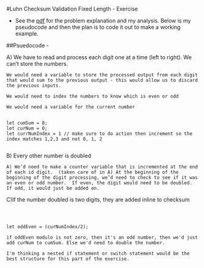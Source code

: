 #Luhn Checksum Validation Fixed Length - Exercise 

- See the [pdf](/chapter_2/luhnChecksumValidationFixedLength_inProgress.pdf) for the problem explanation and my analysis. Below is my pseudocode and then the plan is to code it out to make a working example.

##Psuedocode -

A)  We have to read and process each digit one at a time (left to right). We can’t store the numbers. 

    We would need a variable to store the processed output from each digit that would sum to the previous output - this would allow us to discard the previous inputs.

    We would need to index the numbers to know which is even or odd

    We would need a variable for the current number
```

let cumSum = 0;
let curNum = 0;
let currNumIndex = 1 // make sure to do action then increment so the index matches 1,2,3 and not 0, 1, 2


```
B) Every other number is doubled

    A) We’d need to make a counter variable that is incremented at the end of each id digit.  (taken care of in A) At the beginning of the beginning of the digit processing, we’d need to check to see if it was an even or odd number.  If even, the digit would need to be doubled. If odd, it would just be added on. 

C)If the number doubled is two digits, they are added inline to checksum 
```



let oddEven = (curNumIndex/2);

if oddEven modulo is not zero, then it's an odd number, then we'd just add curNum to cumSum. Else we'd need to double the number.

I'm thinking a nested if statement or switch statement would be the best structure for this part of the exercise.
```
